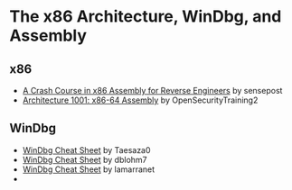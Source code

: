 # The x86 Architecture, WinDbg, and Assembly


## x86

- [A Crash Course in x86 Assembly for Reverse Engineers](https://sensepost.com/blogstatic/2014/01/SensePost_crash_course_in_x86_assembly-.pdf) by sensepost
- [Architecture 1001: x86-64 Assembly](https://p.ost2.fyi/courses/course-v1:OpenSecurityTraining2+Arch1001_x86-64_Asm+2021_v1/about) by OpenSecurityTraining2

## WinDbg

- [WinDbg Cheat Sheet](https://web.archive.org/web/20220710171907/https://sites.google.com/site/taesaza0/etc/windbgcheatsheet) by Taesaza0
- [WinDbg Cheat Sheet](https://dblohm7.ca/pmo/windbgcheatsheet.html) by dblohm7
- [WinDbg Cheat Sheet](https://blog.lamarranet.com/wp-content/uploads/2021/09/WinDbg-Cheat-Sheet.pdf) by lamarranet
- 
